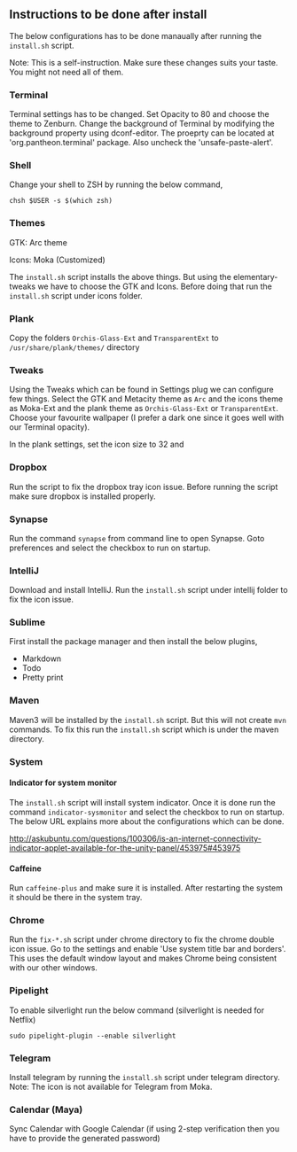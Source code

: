 ## Instructions to be done after install

The below configurations has to be done manaually after running the `install.sh` script.

Note: This is a self-instruction. Make sure these changes suits your taste. You might not need all of them.

### Terminal

Terminal settings has to be changed. Set Opacity to 80 and choose the theme to Zenburn.
Change the background of Terminal by modifying the background property using dconf-editor. The proeprty can be located at 'org.pantheon.terminal' package. Also uncheck the 'unsafe-paste-alert'.


### Shell

Change your shell to ZSH by running the below command,

	chsh $USER -s $(which zsh)


### Themes

GTK: Arc theme

Icons: Moka (Customized)

The `install.sh` script installs the above things. But using the elementary-tweaks we have to choose the GTK and Icons.
Before doing that run the `install.sh` script under icons folder.


### Plank

Copy the folders `Orchis-Glass-Ext` and `TransparentExt` to `/usr/share/plank/themes/` directory


### Tweaks

Using the Tweaks which can be found in Settings plug we can configure few things. Select the GTK and Metacity theme as `Arc` and the icons theme as Moka-Ext and the plank theme as `Orchis-Glass-Ext` or `TransparentExt`. Choose your favourite wallpaper (I prefer a dark one since it goes well with our Terminal opacity).

In the plank settings, set the icon size to 32 and 


### Dropbox

Run the script to fix the dropbox tray icon issue. Before running the script make sure dropbox is installed properly.


### Synapse
	
Run the command `synapse` from command line to open Synapse. Goto preferences and select the checkbox to run on startup.


### IntelliJ
	
Download and install IntelliJ. Run the `install.sh` script under intellij folder to fix the icon issue.


### Sublime

First install the package manager and then install the below plugins,

* Markdown
* Todo
* Pretty print


### Maven

Maven3 will be installed by the `install.sh` script. But this will not create `mvn` commands. To fix this run the `install.sh` script which is under the maven directory.


### System

#### Indicator for system monitor

The `install.sh` script will install system indicator. Once it is done run the command `indicator-sysmonitor` and select the checkbox to run on startup. The below URL explains more about the configurations which can be done.

http://askubuntu.com/questions/100306/is-an-internet-connectivity-indicator-applet-available-for-the-unity-panel/453975#453975


#### Caffeine

Run `caffeine-plus` and make sure it is installed. After restarting the system it should be there in the system tray.


### Chrome

Run the `fix-*.sh` script under chrome directory to fix the chrome double icon issue. Go to the settings and enable 'Use system title bar and borders'. This uses the default window layout and makes Chrome being consistent with our other windows.


### Pipelight

To enable silverlight run the below command (silverlight is needed for Netflix)

	sudo pipelight-plugin --enable silverlight


### Telegram

Install telegram by running the `install.sh` script under telegram directory. Note: The icon is not available for Telegram from Moka.


### Calendar (Maya)

Sync Calendar with Google Calendar (if using 2-step verification then you have to provide the generated password)


